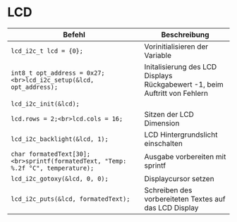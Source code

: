 # LCD

| Befehl | Beschreibung |
|---|---|
| `lcd_i2c_t lcd = {0};` | Vorinitialisieren der Variable |
| `int8_t opt_address = 0x27;<br>lcd_i2c_setup(&lcd, opt_address);` | Initalisierung des LCD Displays<br> Rückgabewert -1, beim Auftritt von Fehlern |
| `lcd_i2c_init(&lcd);` |  |
| `lcd.rows = 2;<br>lcd.cols = 16;` | Sitzen der LCD Dimension |
| `lcd_i2c_backlight(&lcd, 1);` | LCD Hintergrundslicht einschalten |
| `char formatedText[30];<br>sprintf(formatedText, "Temp: %.2f °C", temperature);` | Ausgabe vorbereiten mit sprintf |
| `lcd_i2c_gotoxy(&lcd, 0, 0);` | Displaycursor setzen |
| `lcd_i2c_puts(&lcd, formatedText);` | Schreiben des vorbereiteten Textes auf das LCD Display |
